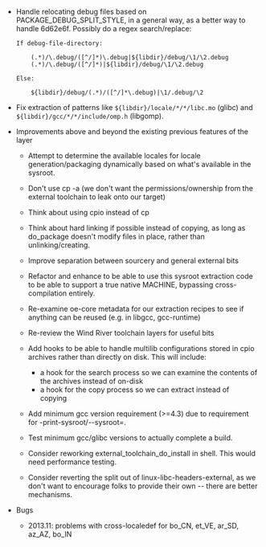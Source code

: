 - Handle relocating debug files based on PACKAGE_DEBUG_SPLIT_STYLE, in
  a general way, as a better way to handle 6d62e6f. Possibly do a regex
  search/replace:

    ```
    If debug-file-directory:

        (.*)/\.debug/([^/]*)\.debug|${libdir}/debug/\1/\2.debug
        (.*)/\.debug/([^/]*)|${libdir}/debug/\1/\2.debug

    Else:

        ${libdir}/debug/(.*)/([^/]*\.debug)|\1/.debug/\2
    ```

- Fix extraction of patterns like `${libdir}/locale/*/*/libc.mo` (glibc) and
  `${libdir}/gcc/*/*/include/omp.h` (libgomp).

- Improvements above and beyond the existing previous features of the layer

    - Attempt to determine the available locales for locale generation/packaging
      dynamically based on what's available in the sysroot.
    - Don't use cp -a (we don't want the permissions/ownership from the
      external toolchain to leak onto our target)
    - Think about using cpio instead of cp
    - Think about hard linking if possible instead of copying, as long as
      do_package doesn't modify files in place, rather than
      unlinking/creating.

    - Improve separation between sourcery and general external bits
    - Refactor and enhance to be able to use this sysroot extraction code to
      be able to support a true native MACHINE, bypassing cross-compilation
      entirely.

    - Re-examine oe-core metadata for our extraction recipes to see if anything
      can be reused (e.g. in libgcc, gcc-runtime)

    - Re-review the Wind River toolchain layers for useful bits
    - Add hooks to be able to handle multilib configurations stored in cpio
      archives rather than directly on disk. This will include:

        - a hook for the search process so we can examine the contents of the
          archives instead of on-disk
        - a hook for the copy process so we can extract instead of copying

    - Add minimum gcc version requirement (>=4.3) due to requirement for
      -print-sysroot/--sysroot=.
    - Test minimum gcc/glibc versions to actually complete a build.

    - Consider reworking external_toolchain_do_install in shell. This would need
      performance testing.
    - Consider reverting the split out of linux-libc-headers-external, as we don't
      want to encourage folks to provide their own -- there are better mechanisms.

- Bugs

    - 2013.11: problems with cross-localedef for bo_CN, et_VE, ar_SD, az_AZ, bo_IN

